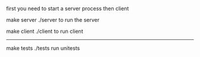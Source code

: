 first you need to start a server process then client

make server
./server
to run the server

make client
./client
to run client


----------------------------------------------------------
make tests
./tests
run unitests


